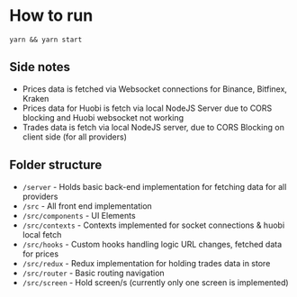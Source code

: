 # How to run
``yarn && yarn start``

## Side notes
- Prices data is fetched via Websocket connections for Binance, Bitfinex, Kraken
- Prices data for Huobi is fetch via local NodeJS Server due to CORS blocking and Huobi websocket not working
- Trades data is fetch via local NodeJS server, due to CORS Blocking on client side (for all providers)

## Folder structure
 - ``/server`` - Holds basic back-end implementation for fetching data for all providers
 - ``/src`` - All front end implementation
 - ``/src/components`` - UI Elements
 - ``/src/contexts`` - Contexts implemented for socket connections & huobi local fetch
 - ``/src/hooks`` - Custom hooks handling logic URL changes, fetched data for prices
 - ``/src/redux`` - Redux implementation for holding trades data in store
 - ``/src/router`` - Basic routing navigation
 - ``/src/screen`` - Hold screen/s (currently only one screen is implemented)
